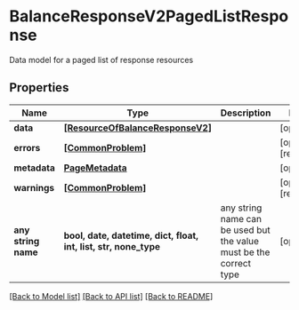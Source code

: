 # BalanceResponseV2PagedListResponse

Data model for a paged list of response resources

## Properties
Name | Type | Description | Notes
------------ | ------------- | ------------- | -------------
**data** | [**[ResourceOfBalanceResponseV2]**](ResourceOfBalanceResponseV2.md) |  | [optional] 
**errors** | [**[CommonProblem]**](CommonProblem.md) |  | [optional] [readonly] 
**metadata** | [**PageMetadata**](PageMetadata.md) |  | [optional] 
**warnings** | [**[CommonProblem]**](CommonProblem.md) |  | [optional] [readonly] 
**any string name** | **bool, date, datetime, dict, float, int, list, str, none_type** | any string name can be used but the value must be the correct type | [optional]

[[Back to Model list]](../README.md#documentation-for-models) [[Back to API list]](../README.md#documentation-for-api-endpoints) [[Back to README]](../README.md)


